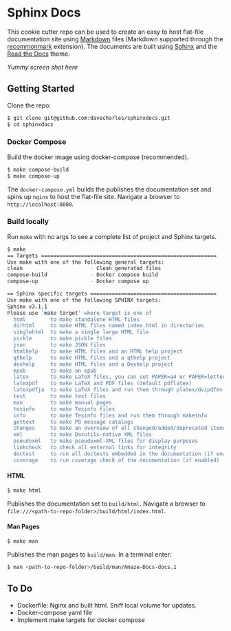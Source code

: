 # Sphinx Docs

This cookie cutter repo can be used to create an easy to host flat-file
documentation site using
[Markdown](https://www.markdownguide.org/getting-started/) files
(Markdown supported through the
[recommonmark](https://recommonmark.readthedocs.io) extension).
The documents are built using [Sphinx](https://www.sphinx-doc.org/en/master) and
the [Read the Docs](https://sphinx-rtd-theme.readthedocs.io) theme.

_Yummy screen shot here_

## Getting Started

Clone the repo:

```bash
$ git clone git@github.com:davecharles/sphinxdocs.git
$ cd sphinxdocs
```

### Docker Compose

Build the docker image using docker-compose (recommended).

```bash
$ make compose-build
$ make compose-up
```

The `docker-compose.yml` builds the publishes the documentation set and spins
up `nginx` to host the flat-file site. Navigate a browser to
`http://localhost:8000`. 

### Build locally
Run `make` with no args to see a complete list of project and Sphinx targets.    
```bash
$ make
== Targets =========================================================
Use make with one of the following general targets:
clean                      - Clean generated files
compose-build              - Docker compose build
compose-up                 - Docker compose up

== Sphinx specific targets =========================================
Use make with one of the following SPHINX targets:
Sphinx v3.1.1
Please use `make target' where target is one of
  html        to make standalone HTML files
  dirhtml     to make HTML files named index.html in directories
  singlehtml  to make a single large HTML file
  pickle      to make pickle files
  json        to make JSON files
  htmlhelp    to make HTML files and an HTML help project
  qthelp      to make HTML files and a qthelp project
  devhelp     to make HTML files and a Devhelp project
  epub        to make an epub
  latex       to make LaTeX files, you can set PAPER=a4 or PAPER=letter
  latexpdf    to make LaTeX and PDF files (default pdflatex)
  latexpdfja  to make LaTeX files and run them through platex/dvipdfmx
  text        to make text files
  man         to make manual pages
  texinfo     to make Texinfo files
  info        to make Texinfo files and run them through makeinfo
  gettext     to make PO message catalogs
  changes     to make an overview of all changed/added/deprecated items
  xml         to make Docutils-native XML files
  pseudoxml   to make pseudoxml-XML files for display purposes
  linkcheck   to check all external links for integrity
  doctest     to run all doctests embedded in the documentation (if enabled)
  coverage    to run coverage check of the documentation (if enabled)
```

#### HTML 
```bash
$ make html
```
Publishes the documentation set to `build/html`. Navigate a browser to
`file:///<path-to-repo-folder>/build/html/index.html`.

#### Man Pages
```bash
$ make man
```
Publishes the man pages to `build/man`. In a terminal enter:

```bash
$ man <path-to-repo-folder>/build/man/Amaze-Docs-docs.1
```

## To Do

- Dockerfile: Nginx and built html. Sniff local volume for updates.
- Docker-compose yaml file
- Implement make targets for docker compose
